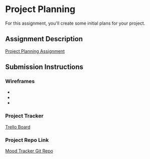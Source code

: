 # Project Planning
For this assignment, you'll create some initial plans for your project.

## Assignment Description
[Project Planning Assignment](https://education.launchcode.org/liftoff/modules/assignments/project-planning)

## Submission Instructions

### Wireframes

<ul>
  <li img src="https://user-images.githubusercontent.com/74882713/116912770-490c6200-ac0e-11eb-9104-7e9e065d1070.jpg" alt="Wireframe 1"></li>
  <li img src="https://user-images.githubusercontent.com/74882713/116912797-50337000-ac0e-11eb-989b-f032794deebe.jpg" alt="Wireframe 2"></li>
  <li img src="https://user-images.githubusercontent.com/74882713/116913044-9dafdd00-ac0e-11eb-9751-bc56ecfe97d3.jpg" alt="Wireframe 3"></li>
</ul>

### Project Tracker

<a href="https://trello.com/b/cHXF9nqh/task-tracking">Trello Board</a>

### Project Repo Link

<a href="https://github.com/cpetroski/MoodTracker">Mood Tracker Git Repo</a>

